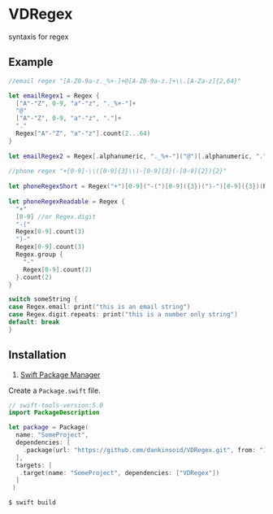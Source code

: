 # VDRegex
 syntaxis for regex
 ## Example
```swift
//email regex "[A-Z0-9a-z._%+-]+@[A-Z0-9a-z.]+\\.[A-Za-z]{2,64}"

let emailRegex1 = Regex {
  ["A"-"Z", 0-9, "a"-"z", "._%+-"]+
  "@"
  ["A"-"Z", 0-9, "a"-"z", "."]+
  "."
  Regex["A"-"Z", "a"-"z"].count(2...64)
}
 
let emailRegex2 = Regex[.alphanumeric, "._%+-"]("@")[.alphanumeric, "."](".")[.alphabetic].count(2...64)
 
//phone regex "+[0-9]-\\([0-9]{3}\\)-[0-9]{3}(-[0-9]{2}){2}"
 
let phoneRegexShort = Regex("+")[0-9]("-(")[0-9]({3})(")-")[0-9]({3})(Regex("-")[0-9]({2}))({2})
 
let phoneRegexReadable = Regex {
  "+"
  [0-9] //or Regex.digit
  "-("
  Regex[0-9].count(3)
  ")-"
  Regex[0-9].count(3)
  Regex.group {
    "-"
    Regex[0-9].count(2)
  }.count(2)
}

switch someString {
case Regex.email: print("this is an email string")
case Regex.digit.repeats: print("this is a number only string")
default: break
}
```
 ## Installation
 1. [Swift Package Manager](https://github.com/apple/swift-package-manager)
 
 Create a `Package.swift` file.
 ```swift
 // swift-tools-version:5.0
 import PackageDescription
 
 let package = Package(
   name: "SomeProject",
   dependencies: [
     .package(url: "https://github.com/dankinsoid/VDRegex.git", from: "1.5.0")
   ],
   targets: [
    .target(name: "SomeProject", dependencies: ["VDRegex"])
   ]
  )
```
```ruby
$ swift build
```
